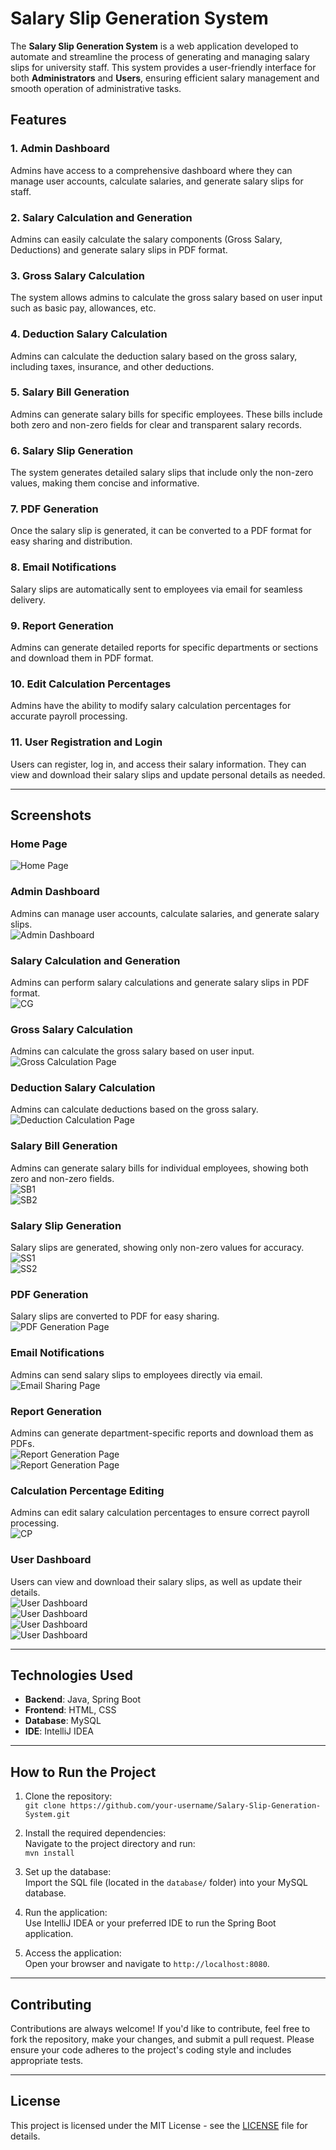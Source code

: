 # Salary Slip Generation System

The **Salary Slip Generation System** is a web application developed to automate and streamline the process of generating and managing salary slips for university staff. This system provides a user-friendly interface for both **Administrators** and **Users**, ensuring efficient salary management and smooth operation of administrative tasks.

## Features

### 1. **Admin Dashboard**
Admins have access to a comprehensive dashboard where they can manage user accounts, calculate salaries, and generate salary slips for staff.

### 2. **Salary Calculation and Generation**
Admins can easily calculate the salary components (Gross Salary, Deductions) and generate salary slips in PDF format.

### 3. **Gross Salary Calculation**
The system allows admins to calculate the gross salary based on user input such as basic pay, allowances, etc.

### 4. **Deduction Salary Calculation**
Admins can calculate the deduction salary based on the gross salary, including taxes, insurance, and other deductions.

### 5. **Salary Bill Generation**
Admins can generate salary bills for specific employees. These bills include both zero and non-zero fields for clear and transparent salary records.

### 6. **Salary Slip Generation**
The system generates detailed salary slips that include only the non-zero values, making them concise and informative.

### 7. **PDF Generation**
Once the salary slip is generated, it can be converted to a PDF format for easy sharing and distribution.

### 8. **Email Notifications**
Salary slips are automatically sent to employees via email for seamless delivery.

### 9. **Report Generation**
Admins can generate detailed reports for specific departments or sections and download them in PDF format.

### 10. **Edit Calculation Percentages**
Admins have the ability to modify salary calculation percentages for accurate payroll processing.

### 11. **User Registration and Login**
Users can register, log in, and access their salary information. They can view and download their salary slips and update personal details as needed.

---

## Screenshots

### Home Page
![Home Page](HomePage.jpeg)

### Admin Dashboard
Admins can manage user accounts, calculate salaries, and generate salary slips.  
![Admin Dashboard](AdminPage.jpeg)

### Salary Calculation and Generation
Admins can perform salary calculations and generate salary slips in PDF format.  
![CG](CG.jpeg)

### Gross Salary Calculation
Admins can calculate the gross salary based on user input.  
![Gross Calculation Page](GrossCalculation.png)

### Deduction Salary Calculation
Admins can calculate deductions based on the gross salary.  
![Deduction Calculation Page](DeductionCalculation.png)

### Salary Bill Generation
Admins can generate salary bills for individual employees, showing both zero and non-zero fields.  
![SB1](SB(1).jpeg)  
![SB2](SB(2).jpeg)

### Salary Slip Generation
Salary slips are generated, showing only non-zero values for accuracy.  
![SS1](SS(1).jpeg)  
![SS2](SS(2).jpeg)

### PDF Generation
Salary slips are converted to PDF for easy sharing.  
![PDF Generation Page](PDFConversionPage.jpeg)

### Email Notifications
Admins can send salary slips to employees directly via email.  
![Email Sharing Page](EmailSharingPage.jpeg)

### Report Generation
Admins can generate department-specific reports and download them as PDFs.  
![Report Generation Page](Report(1).jpeg)  
![Report Generation Page](Report(2).jpeg)

### Calculation Percentage Editing
Admins can edit salary calculation percentages to ensure correct payroll processing.  
![CP](CP.jpeg)

### User Dashboard
Users can view and download their salary slips, as well as update their details.  
![User Dashboard](UserPage.jpeg)  
![User Dashboard](VS.jpeg)  
![User Dashboard](VD.jpeg)  
![User Dashboard](UD.jpeg)

---

## Technologies Used

- **Backend**: Java, Spring Boot
- **Frontend**: HTML, CSS
- **Database**: MySQL
- **IDE**: IntelliJ IDEA

---

## How to Run the Project

1. Clone the repository:  
   `git clone https://github.com/your-username/Salary-Slip-Generation-System.git`

2. Install the required dependencies:  
   Navigate to the project directory and run:  
   `mvn install`

3. Set up the database:  
   Import the SQL file (located in the `database/` folder) into your MySQL database.

4. Run the application:  
   Use IntelliJ IDEA or your preferred IDE to run the Spring Boot application.

5. Access the application:  
   Open your browser and navigate to `http://localhost:8080`.

---

## Contributing

Contributions are always welcome! If you'd like to contribute, feel free to fork the repository, make your changes, and submit a pull request. Please ensure your code adheres to the project's coding style and includes appropriate tests.

---

## License

This project is licensed under the MIT License - see the [LICENSE](LICENSE) file for details.
